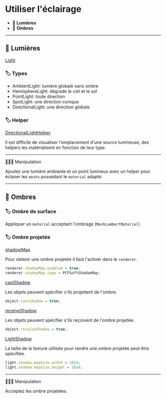 # Utiliser l'éclairage

*  🔖 **Lumières**
*  🔖 **Ombres**

___

## 📑 Lumières

[Light](https://threejs.org/docs/#api/en/lights/Light)

### 🏷️ **Types**

* AmbientLight: lumière globale sans ombre
* HemisphereLight: dégrade le ciel et le sol
* PointLight: toute direction
* SpotLight: une direction conique
* DirectionalLight: une direction globale

### 🏷️ **Helper**

[DirectionalLightHelper](https://threejs.org/docs/#api/en/helpers/DirectionalLightHelper)

Il est difficile de visualiser l'emplacement d'une source lumineuse, des helpers les matérialisent en fonction de leur type.

___

👨🏻‍💻 Manipulation

Ajoutez une lumière ambiante et un point lumineux avec un helper pour éclairer les `meshs` possédant le `material` adapté.

___

## 📑 Ombres

### 🏷️ **Ombre de surface**

Appliquer un `material` acceptant l'ombrage (`MeshLambertMaterial`)

### 🏷️ **Ombre projetée**

[shadowMap](https://threejs.org/docs/#api/en/renderers/WebGLRenderer.shadowMap)

Pour obtenir une ombre projetée il faut l'activer dans le `renderer`.

```js
renderer.shadowMap.enabled = true;
renderer.shadowMap.type = PCFSoftShadowMap;
```

[castShadow](https://threejs.org/docs/#api/en/core/Object3D.castShadow)

Les objets peuvent spécifier s'ils projettent de l'ombre.

```js
object.castShadow = true;
```

[receiveShadow](https://threejs.org/docs/#api/en/core/Object3D.receiveShadow)

Les objets peuvent spécifier s'ils reçoivent de l'ombre projetée.

```js
object.receiveShadow = true;
```

[LightShadow](https://threejs.org/docs/#api/en/lights/shadows/LightShadow)

La taille de la texture utilisée pour rendre une ombre projetée peut être spécifiée.

```js
light.shadow.mapSize.width = 1024;
light.shadow.mapSize.height = 1024;
```

___

👨🏻‍💻 Manipulation

Acceptez les ombre projetées.